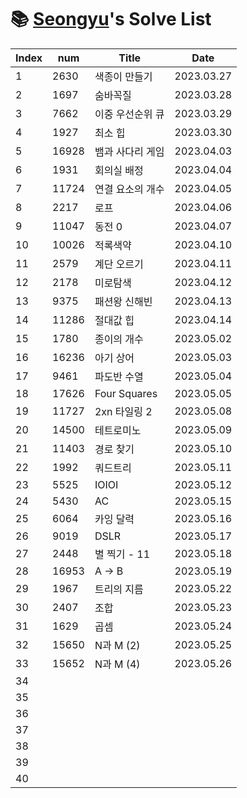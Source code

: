 # 📚 <a href="https://github.com/kimseongyu">Seongyu</a>'s Solve List

| Index | num   | Title            | Date       |
| ----- | ----- | ---------------- | ---------- |
| 1     | 2630  | 색종이 만들기    | 2023.03.27 |
| 2     | 1697  | 숨바꼭질         | 2023.03.28 |
| 3     | 7662  | 이중 우선순위 큐 | 2023.03.29 |
| 4     | 1927  | 최소 힙          | 2023.03.30 |
| 5     | 16928 | 뱀과 사다리 게임 | 2023.04.03 |
| 6     | 1931  | 회의실 배정      | 2023.04.04 |
| 7     | 11724 | 연결 요소의 개수 | 2023.04.05 |
| 8     | 2217  | 로프             | 2023.04.06 |
| 9     | 11047 | 동전 0           | 2023.04.07 |
| 10    | 10026 | 적록색약         | 2023.04.10 |
| 11    | 2579  | 계단 오르기      | 2023.04.11 |
| 12    | 2178  | 미로탐색         | 2023.04.12 |
| 13    | 9375  | 패션왕 신해빈    | 2023.04.13 |
| 14    | 11286 | 절대값 힙        | 2023.04.14 |
| 15    | 1780  | 종이의 개수      | 2023.05.02 |
| 16    | 16236 | 아기 상어        | 2023.05.03 |
| 17    | 9461  | 파도반 수열      | 2023.05.04 |
| 18    | 17626 | Four Squares     | 2023.05.05 |
| 19    | 11727 | 2xn 타일링 2     | 2023.05.08 |
| 20    | 14500 | 테트로미노       | 2023.05.09 |
| 21    | 11403 | 경로 찾기        | 2023.05.10 |
| 22    | 1992  | 쿼드트리         | 2023.05.11 |
| 23    | 5525  | IOIOI            | 2023.05.12 |
| 24    | 5430  | AC               | 2023.05.15 |
| 25    | 6064  | 카잉 달력        | 2023.05.16 |
| 26    | 9019  | DSLR             | 2023.05.17 |
| 27    | 2448  | 별 찍기 - 11     | 2023.05.18 |
| 28    | 16953 | A → B            | 2023.05.19 |
| 29    | 1967  | 트리의 지름      | 2023.05.22 |
| 30    | 2407  | 조합             | 2023.05.23 |
| 31    | 1629  | 곱셈             | 2023.05.24 |
| 32    | 15650 | N과 M (2)        | 2023.05.25 |
| 33    | 15652 | N과 M (4)        | 2023.05.26 |
| 34    |       |                  |            |
| 35    |       |                  |            |
| 36    |       |                  |            |
| 37    |       |                  |            |
| 38    |       |                  |            |
| 39    |       |                  |            |
| 40    |       |                  |            |
